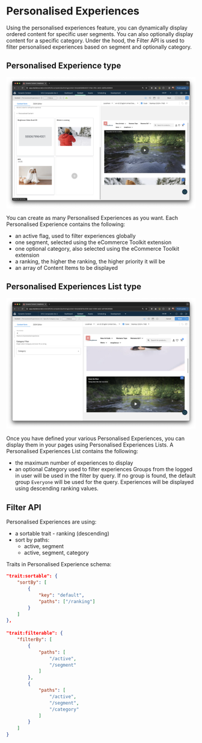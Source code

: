 # Personalised Experiences

Using the personalised experiences feature, you can dynamically display ordered content for specific user segments.
You can also optionally display content for a specific category. Under the hood, the Filter API is used to filter personalised experiences based on segment and optionally category.

## Personalised Experience type

![Personalised Experience](./media/personalised-experience.png)

You can create as many Personalised Experiences as you want.
Each Personalised Experience contains the following:
- an active flag, used to filter experiences globally
- one segment, selected using the eCommerce Toolkit extension
- one optional category, also selected using the eCommerce Toolkit extension
- a ranking, the higher the ranking, the higher priority it will be
- an array of Content Items to be displayed

## Personalised Experiences List type

![Personalised Experiences List](./media/personalised-experiences-list.png)

Once you have defined your various Personalised Experiences, you can display them in your pages using Personalised Experiences Lists.
A Personalised Experiences List contains the following:
- the maximum number of experiences to display
- an optional Category used to filter experiences
Groups from the logged in user will be used in the filter by query.
If no group is found, the default group `Everyone` will be used for the query.
Experiences will be displayed using descending ranking values.

## Filter API
Personalised Experiences are using:
- a sortable trait - ranking (descending)
- sort by paths:
    - active, segment
    - active, segment, category

Traits in Personalised Experience schema:

```json
"trait:sortable": {
    "sortBy": [
        {
            "key": "default",
            "paths": ["/ranking"]
        }
    ]
},

"trait:filterable": {
    "filterBy": [
        {
            "paths": [
                "/active",
                "/segment"
            ]
        },
        {
            "paths": [
                "/active",
                "/segment",
                "/category"
            ]
        }
    ]
}
```
